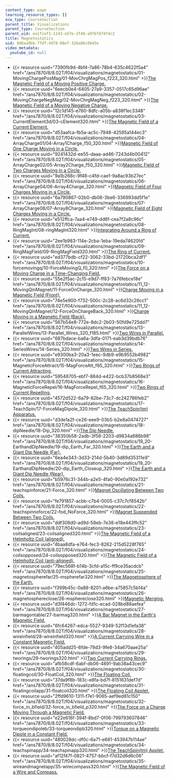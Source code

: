 ```yaml
---
content_type: page
learning_resource_types: []
ocw_type: CourseSection
parent_title: Visualizations
parent_type: CourseSection
parent_uid: ea1fcef1-1143-e57e-2f48-a97bf8747dc2
title: Magnetostatics
uid: 9d6aa9bb-7fdf-4d78-08ef-326a86c0b45e
video_metadata:
  youtube_id: null
---
```


*   {{< resource uuid="7390fb9d-4bf4-7a86-78b4-635c4622f5a4" href="/ans7870/8/8.02T/f04/visualizations/magnetostatics/01-MovingChargePosMag/01-MovChrgMagPos_f223_320.html" >}}[The Magnetic Field of a Moving Positive Charge.](/ans7870/8/8.02T/f04/visualizations/magnetostatics/01-MovingChargePosMag/01-MovChrgMagPos_f223_320.html)
*   {{< resource uuid="6eecb0e4-6405-27a9-3357-0517c65d96ae" href="/ans7870/8/8.02T/f04/visualizations/magnetostatics/02-MovingChargeNegMag/02-MovChrgMagNeg_f223_320.html" >}}[The Magnetic Field of a Moving Negative Charge.](/ans7870/8/8.02T/f04/visualizations/magnetostatics/02-MovingChargeNegMag/02-MovChrgMagNeg_f223_320.html)
*   {{< resource uuid="12c1d145-e760-8dfc-a05b-a838f1ec3348" href="/ans7870/8/8.02T/f04/visualizations/magnetostatics/03-CurrentElement3d/03-cElement320.html" >}}[The Magnetic Field of a Current Element.](/ans7870/8/8.02T/f04/visualizations/magnetostatics/03-CurrentElement3d/03-cElement320.html)
*   {{< resource uuid="d53aafca-fb5a-ac5c-7948-42595a144ec3" href="/ans7870/8/8.02T/f04/visualizations/magnetostatics/04-ArrayCharge01/04-Array1Charge_f50_320.html" >}}[Magnetic Field of One Charge Moving in a Circle.](/ans7870/8/8.02T/f04/visualizations/magnetostatics/04-ArrayCharge01/04-Array1Charge_f50_320.html)
*   {{< resource uuid="9241432d-ee55-daaa-ad46-7243d4b00412" href="/ans7870/8/8.02T/f04/visualizations/magnetostatics/05-ArrayCharge02/05-Array2Charge_f50_320.html" >}}[Magnetic Field of Two Charges Moving in a Circle.](/ans7870/8/8.02T/f04/visualizations/magnetostatics/05-ArrayCharge02/05-Array2Charge_f50_320.html)
*   {{< resource uuid="9a1b268c-9f48-c4fd-cae1-9a8ac93b27ec" href="/ans7870/8/8.02T/f04/visualizations/magnetostatics/06-ArrayCharge04/06-Array4Charge_320.html" >}}[Magnetic Field of Four Charges Moving in a Circle.](/ans7870/8/8.02T/f04/visualizations/magnetostatics/06-ArrayCharge04/06-Array4Charge_320.html)
*   {{< resource uuid="6a790867-02b0-db06-3be6-336993dd5f1e" href="/ans7870/8/8.02T/f04/visualizations/magnetostatics/07-ArrayCharge08/07-Array8Charge_320.html" >}}[Magnetic Field of Eight Charges Moving in a Circle.](/ans7870/8/8.02T/f04/visualizations/magnetostatics/07-ArrayCharge08/07-Array8Charge_320.html)
*   {{< resource uuid="e512ffca-7aa4-e749-dd6f-cea7f2a8c96c" href="/ans7870/8/8.02T/f04/visualizations/magnetostatics/08-RingMagInt/08-ringMagInt320.html" >}}[Integrating Around a Ring of Current.](/ans7870/8/8.02T/f04/visualizations/magnetostatics/08-RingMagInt/08-ringMagInt320.html)
*   {{< resource uuid="2ee1b983-114e-2cba-1eba-19eda74620fd" href="/ans7870/8/8.02T/f04/visualizations/magnetostatics/09-RingMagField/09-RingMagField320.html" >}}[The Ring of Current.](/ans7870/8/8.02T/f04/visualizations/magnetostatics/09-RingMagField/09-RingMagField320.html)
*   {{< resource uuid="ed377bdb-cf22-3062-33bd-21720bca2df1" href="/ans7870/8/8.02T/f04/visualizations/magnetostatics/10-forcemovingq/10-ForceMovingQ_f0_320.html" >}}[The Force on a Moving Charge in a Time-Changing Field.](/ans7870/8/8.02T/f04/visualizations/magnetostatics/10-forcemovingq/10-ForceMovingQ_f0_320.html)
*   {{< resource uuid="55e2f5ac-2c15-e9d7-ff83-7a76febce18e" href="/ans7870/8/8.02T/f04/visualizations/magnetostatics/11_12-MovingQinMagnet/11-ForceOnCharge_320.html" >}}[Charge Moving in a Magnetic Field (Front).](/ans7870/8/8.02T/f04/visualizations/magnetostatics/11_12-MovingQinMagnet/11-ForceOnCharge_320.html)
*   {{< resource uuid="74e5e900-f732-500c-2c28-ac6d32c26cc1" href="/ans7870/8/8.02T/f04/visualizations/magnetostatics/11_12-MovingQinMagnet/12-ForceOnChargeBack_320.html" >}}[Charge Moving in a Magnetic Field (Back).](/ans7870/8/8.02T/f04/visualizations/magnetostatics/11_12-MovingQinMagnet/12-ForceOnChargeBack_320.html)
*   {{< resource uuid="567b54e8-772e-8dc2-2b03-50fd9e725dd7" href="/ans7870/8/8.02T/f04/visualizations/magnetostatics/13-ParallelWires/13-Parallel_Wires_320_f185.html" >}}[Two Wires in Parallel.](/ans7870/8/8.02T/f04/visualizations/magnetostatics/13-ParallelWires/13-Parallel_Wires_320_f185.html)
*   {{< resource uuid="687bdace-ba6a-3dfa-0171-eab3d39bdb76" href="/ans7870/8/8.02T/f04/visualizations/magnetostatics/14-SeriesWires/14-Series_320.html" >}}[Two Wires in Series.](/ans7870/8/8.02T/f04/visualizations/magnetostatics/14-SeriesWires/14-Series_320.html)
*   {{< resource uuid="e9300ba3-20a3-1eec-9db9-e9b9552b4982" href="/ans7870/8/8.02T/f04/visualizations/magnetostatics/15-MagneticForceAttract/15-MagForceAtt_f65_320.html" >}}[Two Rings of Current Attracting.](/ans7870/8/8.02T/f04/visualizations/magnetostatics/15-MagneticForceAttract/15-MagForceAtt_f65_320.html)
*   {{< resource uuid="59548705-ebf7-884d-e422-bcb37b8568e3" href="/ans7870/8/8.02T/f04/visualizations/magnetostatics/16-MagneticForceRepel/16-MagForceRepel_f65_320.html" >}}[Two Rings of Current Repelling.](/ans7870/8/8.02T/f04/visualizations/magnetostatics/16-MagneticForceRepel/16-MagForceRepel_f65_320.html)
*   {{< resource uuid="4572d522-6a79-82be-73c7-dc242786feb2" href="/ans7870/8/8.02T/f04/visualizations/magnetostatics/17-TeachSpin/17-ForceMagDipole_320.html" >}}[The TeachSpin(tm) Apparatus.](/ans7870/8/8.02T/f04/visualizations/magnetostatics/17-TeachSpin/17-ForceMagDipole_320.html)
*   {{< resource uuid="d3de1a2f-ce26-eee9-03b5-b2e8a0474727" href="/ans7870/8/8.02T/f04/visualizations/magnetostatics/18-dipNeedle/18-Dip_320.html" >}}[The Dip Needle.](/ans7870/8/8.02T/f04/visualizations/magnetostatics/18-dipNeedle/18-Dip_320.html)
*   {{< resource uuid="38350b58-2adb-3f58-2203-d9834a886b98" href="/ans7870/8/8.02T/f04/visualizations/magnetostatics/19_20-EarthandDipNeedle/19-dip_Earth_Far_320.html" >}}[The Earth and a Giant Dip Needle (Far).](/ans7870/8/8.02T/f04/visualizations/magnetostatics/19_20-EarthandDipNeedle/19-dip_Earth_Far_320.html)
*   {{< resource uuid="6ea4e343-3d33-214d-5b40-3d89d35311e9" href="/ans7870/8/8.02T/f04/visualizations/magnetostatics/19_20-EarthandDipNeedle/20-dip_Earth_Closeup_320.html" >}}[The Earth and a Giant Dip Needle (Near).](/ans7870/8/8.02T/f04/visualizations/magnetostatics/19_20-EarthandDipNeedle/20-dip_Earth_Closeup_320.html)
*   {{< resource uuid="b5976c31-344b-a2e5-4fa0-90e0a192e732" href="/ans7870/8/8.02T/f04/visualizations/magnetostatics/21-teachspinforce/21-Force_320.html" >}}[Magnet Oscillating Between Two Coils.](/ans7870/8/8.02T/f04/visualizations/magnetostatics/21-teachspinforce/21-Force_320.html)
*   {{< resource uuid="fe791857-acbb-c7b4-0005-c37c7cf8542b" href="/ans7870/8/8.02T/f04/visualizations/magnetostatics/22-teachspinnoforce/22-fod_NoForce_320.html" >}}[Magnet Suspended Between Two Coils.](/ans7870/8/8.02T/f04/visualizations/magnetostatics/22-teachspinnoforce/22-fod_NoForce_320.html)
*   {{< resource uuid="ddf308d0-ad9d-58eb-7e38-e18e443ffc52" href="/ans7870/8/8.02T/f04/visualizations/magnetostatics/23-coilsaligned/23-coilsaligned320.html" >}}[The Magnetic Field of a Helmholtz Coil (aligned).](/ans7870/8/8.02T/f04/visualizations/magnetostatics/23-coilsaligned/23-coilsaligned320.html)
*   {{< resource uuid="4baa8dfa-e764-fec3-8262-215d5228f765" href="/ans7870/8/8.02T/f04/visualizations/magnetostatics/24-coilsopposed/24-coilsopposed320.html" >}}[The Magnetic Field of a Helmholtz Coil (anti-aligned).](/ans7870/8/8.02T/f04/visualizations/magnetostatics/24-coilsopposed/24-coilsopposed320.html)
*   {{< resource uuid="79ec568f-b14b-3cfd-a15c-ff9ce35acdcb" href="/ans7870/8/8.02T/f04/visualizations/magnetostatics/25-magnetospherefar/25-mspherefar320.html" >}}[The Magnetosphere of the Earth.](/ans7870/8/8.02T/f04/visualizations/magnetostatics/25-magnetospherefar/25-mspherefar320.html)
*   {{< resource uuid="f399b45c-0a88-8201-a6be-a75857c5b14a" href="/ans7870/8/8.02T/f04/visualizations/magnetostatics/26-magnetosphereclose/26-msphereclose320.html" >}}[Magnetic Merging.](/ans7870/8/8.02T/f04/visualizations/magnetostatics/26-magnetosphereclose/26-msphereclose320.html)
*   {{< resource uuid="d3f446dc-1272-fd1c-ecad-028bd88aefea" href="/ans7870/8/8.02T/f04/visualizations/magnetostatics/27-barmagontable/27-barmag320.html" >}}[A Bar Magnet in the Earth's Magnetic Field.](/ans7870/8/8.02T/f04/visualizations/magnetostatics/27-barmagontable/27-barmag320.html)
*   {{< resource uuid="6fc64267-edca-5527-9349-52f13d1efa38" href="/ans7870/8/8.02T/f04/visualizations/magnetostatics/28-wireinfield/28-wireinfield320.html" >}}[A Current Carrying Wire in a Constant Magnetic Field.](/ans7870/8/8.02T/f04/visualizations/magnetostatics/28-wireinfield/28-wireinfield320.html)
*   {{< resource uuid="405add25-6fde-79d3-9fe8-34a670aae25a" href="/ans7870/8/8.02T/f04/visualizations/magnetostatics/29-tworings/29-tworings320.html" >}}[Two Current Carrying Rings.](/ans7870/8/8.02T/f04/visualizations/magnetostatics/29-tworings/29-tworings320.html)
*   {{< resource uuid="afb58cdf-6abf-db06-4891-9ab38a43cec9" href="/ans7870/8/8.02T/f04/visualizations/magnetostatics/30-floatingcoil/30-FloatCoil_320.html" >}}[The Floating Coil.](/ans7870/8/8.02T/f04/visualizations/magnetostatics/30-floatingcoil/30-FloatCoil_320.html)
*   {{< resource uuid="37da9f8b-183c-e8fa-bd7f-8151631def7d" href="/ans7870/8/8.02T/f04/visualizations/magnetostatics/31-floatingcoilapp/31-floatcoil320.html" >}}[The Floating Coil Applet.](/ans7870/8/8.02T/f04/visualizations/magnetostatics/31-floatingcoilapp/31-floatcoil320.html)
*   {{< resource uuid="2ffd9610-1311-f7e1-9065-aef9ed81c150" href="/ans7870/8/8.02T/f04/visualizations/magnetostatics/32-force_in_bfield/32-force_in_bfield_p320.html" >}}[The Force on a Charge Moving Through a Magnetic Field.](/ans7870/8/8.02T/f04/visualizations/magnetostatics/32-force_in_bfield/32-force_in_bfield_p320.html)
*   {{< resource uuid="e22e616f-394f-8bd7-0f06-799793607846" href="/ans7870/8/8.02T/f04/visualizations/magnetostatics/33-torqueondipoleb/33-torqueondipb320.html" >}}[Torque on a Magnetic Dipole in a Constant Field.](/ans7870/8/8.02T/f04/visualizations/magnetostatics/33-torqueondipoleb/33-torqueondipb320.html)
*   {{< resource uuid="480028dc-df0c-6a71-e681-453947b114ae" href="/ans7870/8/8.02T/f04/visualizations/magnetostatics/34-teachspinapp/34-teachspinapp320.html" >}}[The TeachSpin(tm) Applet.](/ans7870/8/8.02T/f04/visualizations/magnetostatics/34-teachspinapp/34-teachspinapp320.html)
*   {{< resource uuid="af12f47f-0821-4757-bbcf-f7d32d6d6c06" href="/ans7870/8/8.02T/f04/visualizations/magnetostatics/35-wireandmagnetapp/35-wirecompass320.html" >}}[The Magnetic Field of a Wire and Compass.](/ans7870/8/8.02T/f04/visualizations/magnetostatics/35-wireandmagnetapp/35-wirecompass320.html)